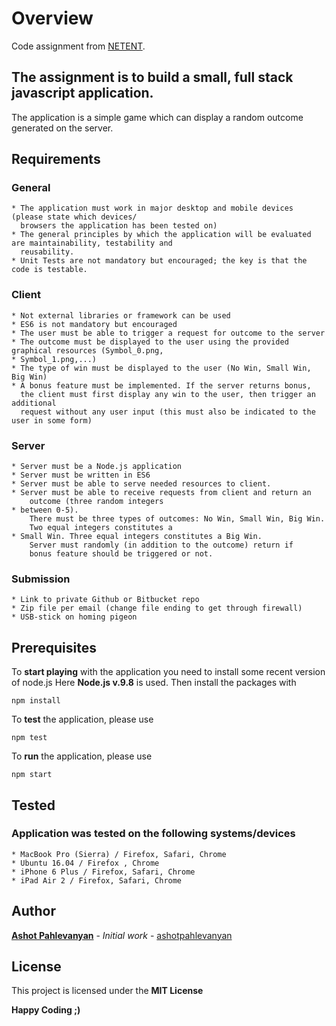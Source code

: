 # Overview

  Code assignment from [NETENT](https://www.netent.com/en/).

## The assignment is to build a small, **full stack javascript application**.

   The application is a simple game which can display a random outcome generated on the server.

## Requirements

### General

    * The application must work in major desktop and mobile devices (please state which devices/
      browsers the application has been tested on)
    * The general principles by which the application will be evaluated are maintainability, testability and
      reusability.
    * Unit Tests are not mandatory but encouraged; the key is that the code is testable.


### Client
    * Not external libraries or framework can be used
    * ES6 is not mandatory but encouraged
    * The user must be able to trigger a request for outcome to the server
    * The outcome must be displayed to the user using the provided graphical resources (Symbol_0.png,
    * Symbol_1.png,...)
    * The type of win must be displayed to the user (No Win, Small Win, Big Win)
    * A bonus feature must be implemented. If the server returns bonus,
      the client must first display any win to the user, then trigger an additional
      request without any user input (this must also be indicated to the user in some form)

### Server
    * Server must be a Node.js application
    * Server must be written in ES6
    * Server must be able to serve needed resources to client.
    * Server must be able to receive requests from client and return an
        outcome (three random integers
    * between 0-5).
        There must be three types of outcomes: No Win, Small Win, Big Win.
        Two equal integers constitutes a
    * Small Win. Three equal integers constitutes a Big Win.
        Server must randomly (in addition to the outcome) return if
        bonus feature should be triggered or not.

### Submission
    * Link to private Github or Bitbucket repo
    * Zip file per email (change file ending to get through firewall)
    * USB-stick on homing pigeon


## Prerequisites

To **start playing** with the application you need to install some recent version of node.js
Here **Node.js v.9.8** is used. Then install the packages with

 ```
 npm install
 ```

To **test** the application, please use

 ```
 npm test
 ```

To **run** the application, please use

 ```
 npm start
 ```

## Tested

### Application was tested on the following systems/devices

    * MacBook Pro (Sierra) / Firefox, Safari, Chrome
    * Ubuntu 16.04 / Firefox , Chrome
    * iPhone 6 Plus / Firefox, Safari, Chrome
    * iPad Air 2 / Firefox, Safari, Chrome

## Author

   **[Ashot Pahlevanyan](https://www.linkedin.com/in/ashot-pahlevanyan-b2a22747/)** - *Initial work* - [ashotpahlevanyan](https://github.com/ashotpahlevanyan)

## License

   This project is licensed under the **MIT License**

**Happy Coding ;)**